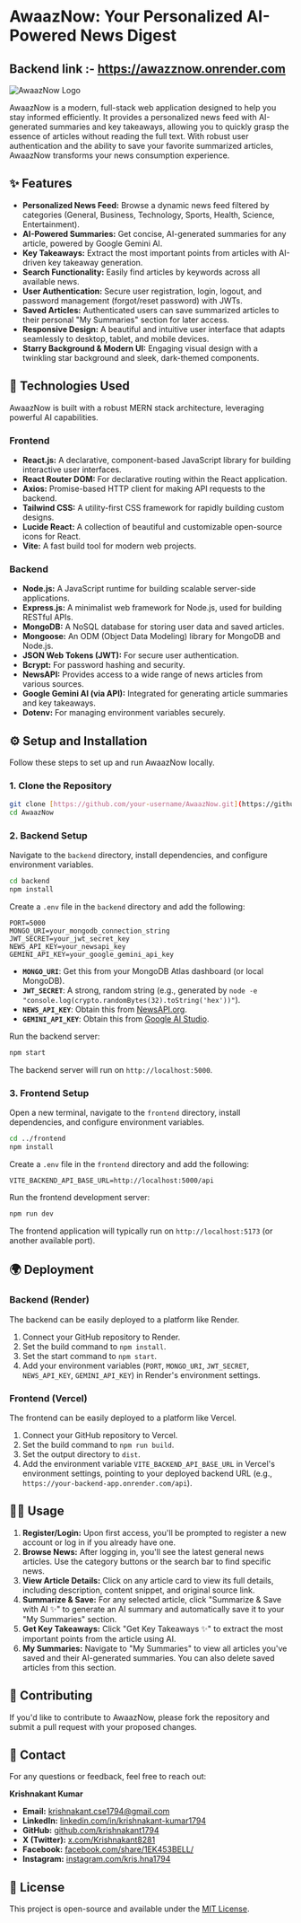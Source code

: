 # AwaazNow: Your Personalized AI-Powered News Digest
## Backend link :- https://awazznow.onrender.com

![AwaazNow Logo](https://placehold.co/150x150/FFA500/000000?text=AwaazNow+Logo)

AwaazNow is a modern, full-stack web application designed to help you stay informed efficiently. It provides a personalized news feed with AI-generated summaries and key takeaways, allowing you to quickly grasp the essence of articles without reading the full text. With robust user authentication and the ability to save your favorite summarized articles, AwaazNow transforms your news consumption experience.

## ✨ Features

* **Personalized News Feed:** Browse a dynamic news feed filtered by categories (General, Business, Technology, Sports, Health, Science, Entertainment).
* **AI-Powered Summaries:** Get concise, AI-generated summaries for any article, powered by Google Gemini AI.
* **Key Takeaways:** Extract the most important points from articles with AI-driven key takeaway generation.
* **Search Functionality:** Easily find articles by keywords across all available news.
* **User Authentication:** Secure user registration, login, logout, and password management (forgot/reset password) with JWTs.
* **Saved Articles:** Authenticated users can save summarized articles to their personal "My Summaries" section for later access.
* **Responsive Design:** A beautiful and intuitive user interface that adapts seamlessly to desktop, tablet, and mobile devices.
* **Starry Background & Modern UI:** Engaging visual design with a twinkling star background and sleek, dark-themed components.

## 🚀 Technologies Used

AwaazNow is built with a robust MERN stack architecture, leveraging powerful AI capabilities.

### Frontend
* **React.js:** A declarative, component-based JavaScript library for building interactive user interfaces.
* **React Router DOM:** For declarative routing within the React application.
* **Axios:** Promise-based HTTP client for making API requests to the backend.
* **Tailwind CSS:** A utility-first CSS framework for rapidly building custom designs.
* **Lucide React:** A collection of beautiful and customizable open-source icons for React.
* **Vite:** A fast build tool for modern web projects.

### Backend
* **Node.js:** A JavaScript runtime for building scalable server-side applications.
* **Express.js:** A minimalist web framework for Node.js, used for building RESTful APIs.
* **MongoDB:** A NoSQL database for storing user data and saved articles.
* **Mongoose:** An ODM (Object Data Modeling) library for MongoDB and Node.js.
* **JSON Web Tokens (JWT):** For secure user authentication.
* **Bcrypt:** For password hashing and security.
* **NewsAPI:** Provides access to a wide range of news articles from various sources.
* **Google Gemini AI (via API):** Integrated for generating article summaries and key takeaways.
* **Dotenv:** For managing environment variables securely.

## ⚙️ Setup and Installation

Follow these steps to set up and run AwaazNow locally.

### 1. Clone the Repository

```bash
git clone [https://github.com/your-username/AwaazNow.git](https://github.com/your-username/AwaazNow.git)
cd AwaazNow
```

### 2. Backend Setup

Navigate to the `backend` directory, install dependencies, and configure environment variables.

```bash
cd backend
npm install
```

Create a `.env` file in the `backend` directory and add the following:

```
PORT=5000
MONGO_URI=your_mongodb_connection_string
JWT_SECRET=your_jwt_secret_key
NEWS_API_KEY=your_newsapi_key
GEMINI_API_KEY=your_google_gemini_api_key
```

* **`MONGO_URI`**: Get this from your MongoDB Atlas dashboard (or local MongoDB).
* **`JWT_SECRET`**: A strong, random string (e.g., generated by `node -e "console.log(crypto.randomBytes(32).toString('hex'))"`).
* **`NEWS_API_KEY`**: Obtain this from [NewsAPI.org](https://newsapi.org/).
* **`GEMINI_API_KEY`**: Obtain this from [Google AI Studio](https://aistudio.google.com/app/apikey).

Run the backend server:

```bash
npm start
```
The backend server will run on `http://localhost:5000`.

### 3. Frontend Setup

Open a new terminal, navigate to the `frontend` directory, install dependencies, and configure environment variables.

```bash
cd ../frontend
npm install
```

Create a `.env` file in the `frontend` directory and add the following:

```
VITE_BACKEND_API_BASE_URL=http://localhost:5000/api
```

Run the frontend development server:

```bash
npm run dev
```

The frontend application will typically run on `http://localhost:5173` (or another available port).

## 🌍 Deployment

### Backend (Render)

The backend can be easily deployed to a platform like Render.
1.  Connect your GitHub repository to Render.
2.  Set the build command to `npm install`.
3.  Set the start command to `npm start`.
4.  Add your environment variables (`PORT`, `MONGO_URI`, `JWT_SECRET`, `NEWS_API_KEY`, `GEMINI_API_KEY`) in Render's environment settings.

### Frontend (Vercel)

The frontend can be easily deployed to a platform like Vercel.
1.  Connect your GitHub repository to Vercel.
2.  Set the build command to `npm run build`.
3.  Set the output directory to `dist`.
4.  Add the environment variable `VITE_BACKEND_API_BASE_URL` in Vercel's environment settings, pointing to your deployed backend URL (e.g., `https://your-backend-app.onrender.com/api`).

## 👩‍💻 Usage

1.  **Register/Login:** Upon first access, you'll be prompted to register a new account or log in if you already have one.
2.  **Browse News:** After logging in, you'll see the latest general news articles. Use the category buttons or the search bar to find specific news.
3.  **View Article Details:** Click on any article card to view its full details, including description, content snippet, and original source link.
4.  **Summarize & Save:** For any selected article, click "Summarize & Save with AI ✨" to generate an AI summary and automatically save it to your "My Summaries" section.
5.  **Get Key Takeaways:** Click "Get Key Takeaways ✨" to extract the most important points from the article using AI.
6.  **My Summaries:** Navigate to "My Summaries" to view all articles you've saved and their AI-generated summaries. You can also delete saved articles from this section.

## 🤝 Contributing

If you'd like to contribute to AwaazNow, please fork the repository and submit a pull request with your proposed changes.

## 📧 Contact

For any questions or feedback, feel free to reach out:

**Krishnakant Kumar**
* **Email:** krishnakant.cse1794@gmail.com
* **LinkedIn:** [linkedin.com/in/krishnakant-kumar1794](https://www.linkedin.com/in/krishnakant-kumar1794/)
* **GitHub:** [github.com/krishnakant1794](https://github.com/krishnakant1794)
* **X (Twitter):** [x.com/Krishnakant8281](https://x.com/Krishnakant8281)
* **Facebook:** [facebook.com/share/1EK453BELL/](https://www.facebook.com/share/1EK453BELL/)
* **Instagram:** [instagram.com/kris.hna1794](https://www.instagram.com/kris.hna1794)

## 📄 License

This project is open-source and available under the [MIT License](https://opensource.org/licenses/MIT).
